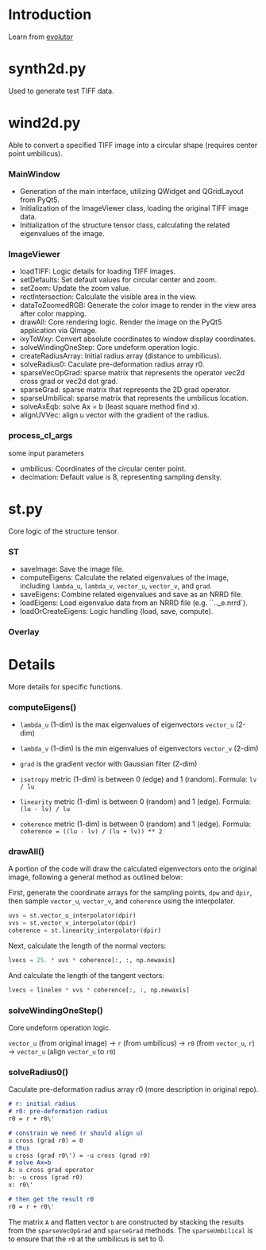 # Introduction

Learn from [evolutor](https://github.com/KhartesViewer/evolutor)


# synth2d.py

Used to generate test TIFF data.

# wind2d.py

Able to convert a specified TIFF image into a circular shape (requires center point umbilicus).

### MainWindow

- Generation of the main interface, utilizing QWidget and QGridLayout from PyQt5.
- Initialization of the ImageViewer class, loading the original TIFF image data.
- Initialization of the structure tensor class, calculating the related eigenvalues of the image.

### ImageViewer

- loadTIFF: Logic details for loading TIFF images.  
- setDefaults: Set default values for circular center and zoom.  
- setZoom: Update the zoom value.  
- rectIntersection: Calculate the visible area in the view.  
- dataToZoomedRGB: Generate the color image to render in the view area after color mapping.  
- drawAll: Core rendering logic. Render the image on the PyQt5 application via QImage.  
- ixyToWxy: Convert absolute coordinates to window display coordinates.
- solveWindingOneStep: Core undeform operation logic.
- createRadiusArray: Initial radius array (distance to umbilicus).
- solveRadius0: Caculate pre-deformation radius array r0.
- sparseVecOpGrad: sparse matrix that represents the operator vec2d cross grad or vec2d dot grad.
- sparseGrad: sparse matrix that represents the 2D grad operator.
- sparseUmbilical: sparse matrix that represents the umbilicus location.
- solveAxEqb: solve Ax = b (least square method find x).
- alignUVVec: align u vector with the gradient of the radius.

### process_cl_args

some input parameters

- umbilicus: Coordinates of the circular center point.  
- decimation: Default value is 8, representing sampling density.

# st.py

Core logic of the structure tensor.

### ST

- saveImage: Save the image file.  
- computeEigens: Calculate the related eigenvalues of the image, including `lambda_u`, `lambda_v`, `vector_u`, `vector_v`, and `grad`.  
- saveEigens: Combine related eigenvalues and save as an NRRD file.  
- loadEigens: Load eigenvalue data from an NRRD file (e.g. ``.._e.nrrd`).
- loadOrCreateEigens: Logic handling (load, save, compute).

### Overlay



# Details

More details for specific functions.

### computeEigens()

- `lambda_u` (1-dim) is the max eigenvalues of eigenvectors `vector_u` (2-dim)
- `lambda_v` (1-dim) is the min eigenvalues of eigenvectors `vector_v` (2-dim)
- `grad` is the gradient vector with Gaussian filter (2-dim)

- `isotropy` metric (1-dim) is between 0 (edge) and 1 (random). Formula: `lv / lu`
- `linearity` metric (1-dim) is between 0 (random) and 1 (edge). Formula: `(lu - lv) / lu`
- `coherence` metric (1-dim) is between 0 (random) and 1 (edge). Formula: `coherence = ((lu - lv) / (lu + lv)) ** 2`

### drawAll()

A portion of the code will draw the calculated eigenvectors onto the original image, following a general method as outlined below:

First, generate the coordinate arrays for the sampling points, `dpw` and `dpir`, then sample `vector_u`, `vector_v`, and `coherence` using the interpolator.
```python
uvs = st.vector_u_interpolator(dpir)
vvs = st.vector_v_interpolator(dpir)
coherence = st.linearity_interpolator(dpir)
```

Next, calculate the length of the normal vectors:
```python
lvecs = 25. * uvs * coherence[:, :, np.newaxis]
```

And calculate the length of the tangent vectors:
```python
lvecs = linelen * vvs * coherence[:, :, np.newaxis]
```

### solveWindingOneStep()

Core undeform operation logic.

`vector_u` (from original image) -> `r` (from umbilicus) -> `r0` (from `vector_u`, `r`) -> `vector_u` (align `vector_u` to `r0`)

### solveRadius0()

Caculate pre-deformation radius array r0 (more description in original repo).

```markdown
# r: initial radius
# r0: pre-deformation radius
r0 = r + r0\'

# constrain we need (r should align u)
u cross (grad r0) = 0
# thus
u cross (grad r0\') = -u cross (grad r0)
# solve Ax=b
A: u cross grad operator
b: -u cross (grad r0)
x: r0\'

# then get the result r0
r0 = r + r0\'
```

The matrix `A` and flatten vector `b` are constructed by stacking the results from the `sparseVecOpGrad` and `sparseGrad` methods. The `sparseUmbilical` is to ensure that the `r0` at the umbilicus is set to 0.


